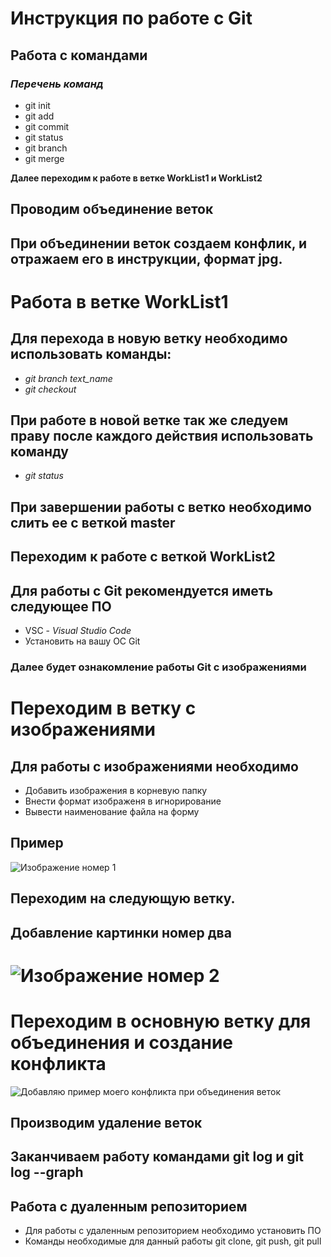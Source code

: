 # Инструкция по работе с Git

## Работа с командами

### *Перечень команд*

* git init
* git add
* git commit
* git status
* git branch
* git merge

**Далее переходим к работе в ветке WorkList1 и WorkList2**

## Проводим объединение веток

## При объединении веток создаем конфлик, и отражаем его в инструкции, формат jpg.

# Работа в ветке WorkList1

## Для перехода в новую ветку необходимо использовать команды:

* *git branch *text_name**
* *git checkout*

## При работе в новой ветке так же следуем праву после каждого действия использовать команду 

* *git status*

## При завершении работы с ветко необходимо слить ее с веткой master

## Переходим к работе с веткой WorkList2
## Для работы с Git рекомендуется иметь следующее ПО

* VSC - *Visual Studio Code*
* Установить на вашу ОС Git

### Далее будет ознакомление работы Git с изображениями

# Переходим в ветку с изображениями
## Для работы с изображениями необходимо

* Добавить изображения в корневую папку
* Внести формат изображеня в игнорирование
* Вывести наименование файла на форму

## Пример

![Изображение номер 1](Image1.jpg)

## Переходим на следующую ветку.
## Добавление картинки номер два

# ![Изображение номер 2](Image2.jpg)

# Переходим в основную ветку для объединения и создание конфликта

![Добавляю пример моего конфликта при объединения веток](Конфликт1.jpg)

## Производим удаление веток

## Заканчиваем работу командами git log и git log --graph

## Работа с дуаленным репозиторием

* Для работы с удаленным репозиторием необходимо установить ПО
* Команды необходимые для данный работы git clone, git push, git pull
